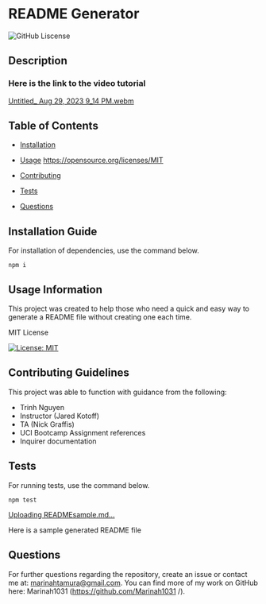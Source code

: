 # README Generator
![GitHub Liscense](https://img.shields.io/badge/license-MIT-blue.svg)

## Description
### Here is the link to the video tutorial

[Untitled_ Aug 29, 2023 9_14 PM.webm](https://github.com/Marinah1031/CharacterCount09/assets/125934804/e5707881-10ad-4b54-a02a-e96458cd47e3)

## Table of Contents

* [Installation](#installation)

* [Usage](#usage)
https://opensource.org/licenses/MIT
* [Contributing](#contributing)

* [Tests](#tests)

* [Questions](#questions)

## Installation Guide

For installation of dependencies, use the command below.

```
npm i
```

## Usage Information

This project was created to help those who need a quick and easy way to generate a README file without creating one each time.

  MIT License
  
  [![License: MIT](https://img.shields.io/badge/License-MIT-yellow.svg)](https://opensource.org/licenses/MIT)

  

## Contributing Guidelines

This project was able to function with guidance from the following:
- Trinh Nguyen
- Instructor (Jared Kotoff)
- TA (Nick Graffis)
- UCI Bootcamp Assignment references
- Inquirer documentation

## Tests

For running tests, use the command below.

```
npm test
```
[Uploading READMEsample.md…]()

Here is a sample generated README file


## Questions

For further questions regarding the repository, create an issue or contact me at: marinahtamura@gmail.com. You can find more of my work on GitHub here: Marinah1031 (https://github.com/Marinah1031 /).
